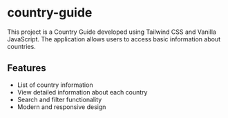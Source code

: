 # country-guide

This project is a Country Guide developed using Tailwind CSS and Vanilla JavaScript. The application allows users to access basic information about countries.

## Features

- List of country information
- View detailed information about each country
- Search and filter functionality
- Modern and responsive design
